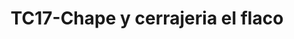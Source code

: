 ---
title: "TC17-Chape y cerrajeria el flaco"
url: /fusagasuga/tc17-chape-y-cerrajeria-el-flaco/
shop: reparación de automóviles
---